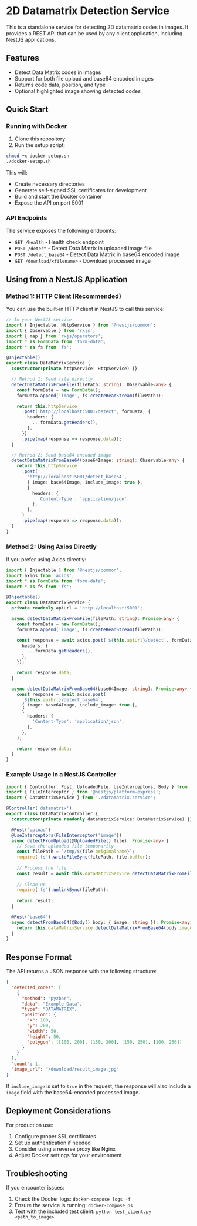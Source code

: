 # 2D Datamatrix Detection Service

This is a standalone service for detecting 2D datamatrix codes in images. It provides a REST API that can be used by any client application, including NestJS applications.

## Features

- Detect Data Matrix codes in images
- Support for both file upload and base64 encoded images
- Returns code data, position, and type
- Optional highlighted image showing detected codes

## Quick Start

### Running with Docker

1. Clone this repository
2. Run the setup script:

```bash
chmod +x docker-setup.sh
./docker-setup.sh
```

This will:
- Create necessary directories
- Generate self-signed SSL certificates for development
- Build and start the Docker container
- Expose the API on port 5001

### API Endpoints

The service exposes the following endpoints:

- `GET /health` - Health check endpoint
- `POST /detect` - Detect Data Matrix in uploaded image file
- `POST /detect_base64` - Detect Data Matrix in base64 encoded image
- `GET /download/<filename>` - Download processed image

## Using from a NestJS Application

### Method 1: HTTP Client (Recommended)

You can use the built-in HTTP client in NestJS to call this service:

```typescript
// In your NestJS service
import { Injectable, HttpService } from '@nestjs/common';
import { Observable } from 'rxjs';
import { map } from 'rxjs/operators';
import * as FormData from 'form-data';
import * as fs from 'fs';

@Injectable()
export class DataMatrixService {
  constructor(private httpService: HttpService) {}

  // Method 1: Send file directly
  detectDataMatrixFromFile(filePath: string): Observable<any> {
    const formData = new FormData();
    formData.append('image', fs.createReadStream(filePath));

    return this.httpService
      .post('http://localhost:5001/detect', formData, {
        headers: {
          ...formData.getHeaders(),
        },
      })
      .pipe(map(response => response.data));
  }

  // Method 2: Send base64 encoded image
  detectDataMatrixFromBase64(base64Image: string): Observable<any> {
    return this.httpService
      .post(
        'http://localhost:5001/detect_base64',
        { image: base64Image, include_image: true },
        {
          headers: {
            'Content-Type': 'application/json',
          },
        },
      )
      .pipe(map(response => response.data));
  }
}
```

### Method 2: Using Axios Directly

If you prefer using Axios directly:

```typescript
import { Injectable } from '@nestjs/common';
import axios from 'axios';
import * as FormData from 'form-data';
import * as fs from 'fs';

@Injectable()
export class DataMatrixService {
  private readonly apiUrl = 'http://localhost:5001';

  async detectDataMatrixFromFile(filePath: string): Promise<any> {
    const formData = new FormData();
    formData.append('image', fs.createReadStream(filePath));

    const response = await axios.post(`${this.apiUrl}/detect`, formData, {
      headers: {
        ...formData.getHeaders(),
      },
    });

    return response.data;
  }

  async detectDataMatrixFromBase64(base64Image: string): Promise<any> {
    const response = await axios.post(
      `${this.apiUrl}/detect_base64`,
      { image: base64Image, include_image: true },
      {
        headers: {
          'Content-Type': 'application/json',
        },
      },
    );

    return response.data;
  }
}
```

### Example Usage in a NestJS Controller

```typescript
import { Controller, Post, UploadedFile, UseInterceptors, Body } from '@nestjs/common';
import { FileInterceptor } from '@nestjs/platform-express';
import { DataMatrixService } from './datamatrix.service';

@Controller('datamatrix')
export class DataMatrixController {
  constructor(private readonly dataMatrixService: DataMatrixService) {}

  @Post('upload')
  @UseInterceptors(FileInterceptor('image'))
  async detectFromUpload(@UploadedFile() file): Promise<any> {
    // Save the uploaded file temporarily
    const filePath = `/tmp/${file.originalname}`;
    require('fs').writeFileSync(filePath, file.buffer);
    
    // Process the file
    const result = await this.dataMatrixService.detectDataMatrixFromFile(filePath);
    
    // Clean up
    require('fs').unlinkSync(filePath);
    
    return result;
  }

  @Post('base64')
  async detectFromBase64(@Body() body: { image: string }): Promise<any> {
    return this.dataMatrixService.detectDataMatrixFromBase64(body.image);
  }
}
```

## Response Format

The API returns a JSON response with the following structure:

```json
{
  "detected_codes": [
    {
      "method": "pyzbar",
      "data": "Example Data",
      "type": "DATAMATRIX",
      "position": {
        "x": 100,
        "y": 200,
        "width": 50,
        "height": 50,
        "polygon": [[100, 200], [150, 200], [150, 250], [100, 250]]
      }
    }
  ],
  "count": 1,
  "image_url": "/download/result_image.jpg"
}
```

If `include_image` is set to `true` in the request, the response will also include a `image` field with the base64-encoded processed image.

## Deployment Considerations

For production use:
1. Configure proper SSL certificates
2. Set up authentication if needed
3. Consider using a reverse proxy like Nginx
4. Adjust Docker settings for your environment

## Troubleshooting

If you encounter issues:
1. Check the Docker logs: `docker-compose logs -f`
2. Ensure the service is running: `docker-compose ps`
3. Test with the included test client: `python test_client.py <path_to_image>`